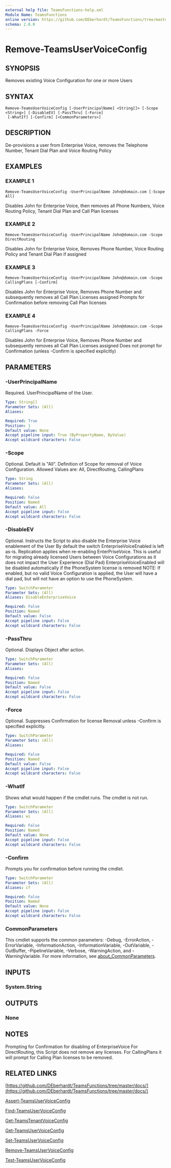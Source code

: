 ```yaml
---
external help file: TeamsFunctions-help.xml
Module Name: TeamsFunctions
online version: https://github.com/DEberhardt/TeamsFunctions/tree/master/docs/
schema: 2.0.0
---
```


# Remove-TeamsUserVoiceConfig

## SYNOPSIS
Removes existing Voice Configuration for one or more Users

## SYNTAX

```
Remove-TeamsUserVoiceConfig [-UserPrincipalName] <String[]> [-Scope <String>] [-DisableEV] [-PassThru] [-Force]
 [-WhatIf] [-Confirm] [<CommonParameters>]
```

## DESCRIPTION
De-provisions a user from Enterprise Voice, removes the Telephone Number, Tenant Dial Plan and Voice Routing Policy

## EXAMPLES

### EXAMPLE 1
```
Remove-TeamsUserVoiceConfig -UserPrincipalName John@domain.com [-Scope All]
```

Disables John for Enterprise Voice, then removes all Phone Numbers, Voice Routing Policy, Tenant Dial Plan and Call Plan licenses

### EXAMPLE 2
```
Remove-TeamsUserVoiceConfig -UserPrincipalName John@domain.com -Scope DirectRouting
```

Disables John for Enterprise Voice, Removes Phone Number, Voice Routing Policy and Tenant Dial Plan if assigned

### EXAMPLE 3
```
Remove-TeamsUserVoiceConfig -UserPrincipalName John@domain.com -Scope CallingPlans [-Confirm]
```

Disables John for Enterprise Voice, Removes Phone Number and subsequently removes all Call Plan Licenses assigned
  Prompts for Confirmation before removing Call Plan licenses

### EXAMPLE 4
```
Remove-TeamsUserVoiceConfig -UserPrincipalName John@domain.com -Scope CallingPlans -Force
```

Disables John for Enterprise Voice, Removes Phone Number and subsequently removes all Call Plan Licenses assigned
  Does not prompt for Confirmation (unless -Confirm is specified explicitly)

## PARAMETERS

### -UserPrincipalName
Required.
UserPrincipalName of the User.

```yaml
Type: String[]
Parameter Sets: (All)
Aliases:

Required: True
Position: 1
Default value: None
Accept pipeline input: True (ByPropertyName, ByValue)
Accept wildcard characters: False
```

### -Scope
Optional.
Default is "All".
Definition of Scope for removal of Voice Configuration.
Allowed Values are: All, DirectRouting, CallingPlans

```yaml
Type: String
Parameter Sets: (All)
Aliases:

Required: False
Position: Named
Default value: All
Accept pipeline input: False
Accept wildcard characters: False
```

### -DisableEV
Optional.
Instructs the Script to also disable the Enterprise Voice enablement of the User
By default the switch EnterpriseVoiceEnabled is left as-is.
Replication applies when re-enabling EnterPriseVoice.
This is useful for migrating already licensed Users between Voice Configurations as it does not impact the User Experience (Dial Pad)
EnterpriseVoiceEnabled will be disabled automatically if the PhoneSystem license is removed
NOTE: If enabled, but no valid Voice Configuration is applied, the User will have a dial pad, but will not have an option to use the PhoneSystem.

```yaml
Type: SwitchParameter
Parameter Sets: (All)
Aliases: DisableEnterpriseVoice

Required: False
Position: Named
Default value: False
Accept pipeline input: False
Accept wildcard characters: False
```

### -PassThru
Optional.
Displays Object after action.

```yaml
Type: SwitchParameter
Parameter Sets: (All)
Aliases:

Required: False
Position: Named
Default value: False
Accept pipeline input: False
Accept wildcard characters: False
```

### -Force
Optional.
Suppresses Confirmation for license Removal unless -Confirm is specified explicitly.

```yaml
Type: SwitchParameter
Parameter Sets: (All)
Aliases:

Required: False
Position: Named
Default value: False
Accept pipeline input: False
Accept wildcard characters: False
```

### -WhatIf
Shows what would happen if the cmdlet runs.
The cmdlet is not run.

```yaml
Type: SwitchParameter
Parameter Sets: (All)
Aliases: wi

Required: False
Position: Named
Default value: None
Accept pipeline input: False
Accept wildcard characters: False
```

### -Confirm
Prompts you for confirmation before running the cmdlet.

```yaml
Type: SwitchParameter
Parameter Sets: (All)
Aliases: cf

Required: False
Position: Named
Default value: None
Accept pipeline input: False
Accept wildcard characters: False
```

### CommonParameters
This cmdlet supports the common parameters: -Debug, -ErrorAction, -ErrorVariable, -InformationAction, -InformationVariable, -OutVariable, -OutBuffer, -PipelineVariable, -Verbose, -WarningAction, and -WarningVariable. For more information, see [about_CommonParameters](http://go.microsoft.com/fwlink/?LinkID=113216).

## INPUTS

### System.String
## OUTPUTS

### None
## NOTES
Prompting for Confirmation for disabling of EnterpriseVoice
For DirectRouting, this Script does not remove any licenses.
For CallingPlans it will prompt for Calling Plan licenses to be removed.

## RELATED LINKS

[https://github.com/DEberhardt/TeamsFunctions/tree/master/docs/](https://github.com/DEberhardt/TeamsFunctions/tree/master/docs/)

[Assert-TeamsUserVoiceConfig]()

[Find-TeamsUserVoiceConfig]()

[Get-TeamsTenantVoiceConfig]()

[Get-TeamsUserVoiceConfig]()

[Set-TeamsUserVoiceConfig]()

[Remove-TeamsUserVoiceConfig]()

[Test-TeamsUserVoiceConfig]()

